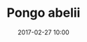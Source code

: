 ---
layout: animal
title: "Pongo abelii"
name: "Sumatran Orangutan"
iucn: "Critically Endangered"
class: "Mammals"
date: 2017-02-27 10:00
published: true
location: Melbourne Zoo, Victoria, Australia
categories: animals
images: 1
thumb: 1
permalink: "/animal/:title/"
tags:
- giraffe
---